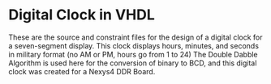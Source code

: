# Digital Clock in VHDL

These are the source and constraint files for the design of a digital clock for a seven-segment display.
This clock displays hours, minutes, and seconds in military format (no AM or PM, hours go from 1 to 24)
The Double Dabble Algorithm is used here for the conversion of binary to BCD, and this digital clock was created for a Nexys4 DDR Board.
